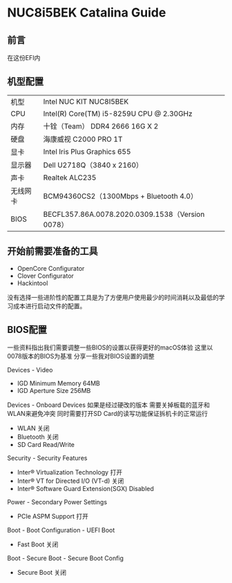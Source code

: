 

# NUC8i5BEK Catalina Guide

## 前言
在这份EFI内

## 机型配置

<table>
   <tr>
        <td>机型</td>
        <td>Intel NUC KIT NUC8I5BEK</td>
   </tr>
   <tr>
        <td>CPU</td>
        <td>Intel(R) Core(TM) i5-8259U CPU @ 2.30GHz</td>
   </tr>
   <tr>
        <td>内存</td>
        <td>十铨（Team） DDR4 2666 16G X 2</td>
   </tr>
   <tr>
        <td>硬盘</td>
        <td>海康威视 C2000 PRO 1T</td>
   </tr>
   <tr>
        <td>显卡</td>
        <td>Intel Iris Plus Graphics 655</td>
   </tr>
   <tr>
        <td>显示器</td>
        <td>Dell U2718Q（3840 x 2160）</td>
   </tr>
   <tr>
        <td>声卡</td>
        <td>Realtek ALC235</td>
   </tr>
   <tr>
        <td>无线网卡</td>
        <td>BCM94360CS2（1300Mbps + Bluetooth 4.0）</td>
   </tr>
   <tr>
        <td>BIOS</td>
        <td>BECFL357.86A.0078.2020.0309.1538（Version 0078）</td>
   </tr>
</table>

## 开始前需要准备的工具
* OpenCore Configurator
* Clover Configurator
* Hackintool

没有选择一些进阶性的配置工具是为了方便用户使用最少的时间消耗以及最低的学习成本进行启动文件的配置。

## BIOS配置
一些资料指出我们需要调整一些BIOS的设置以获得更好的macOS体验
这里以0078版本的BIOS为基准 分享一些我对BIOS设置的调整

Devices - Video
- IGD Minimum Memory 64MB
- IGD Aperture Size 256MB

Devices - Onboard Devices 
如果是经过硬改的版本 需要关掉板载的蓝牙和WLAN来避免冲突 同时需要打开SD Card的读写功能保证拆机卡的正常运行

- WLAN 关闭
- Bluetooth 关闭
- SD Card Read/Write

Security - Security Features
- Inter® Virtualization Technology 打开
- Inter® VT for Directed I/O (VT-d) 关闭
- Inter® Software Guard Extension(SGX) Disabled

Power - Secondary Power Settings
- PCIe ASPM Support 打开

Boot - Boot Configuration - UEFI Boot
- Fast Boot 关闭

Boot - Secure Boot - Secure Boot Config
- Secure Boot 关闭